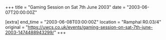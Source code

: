 +++
title = "Gaming Session on Sat 7th June 2003"
date = "2003-06-07T20:00:00Z"

[extra]
end_time = "2003-06-08T03:00:00Z"
location = "Ramphal R0.03/4"
original = "https://uwcs.co.uk/events/gaming-session-on-sat-7th-june-2003-1474488943299/"
+++



